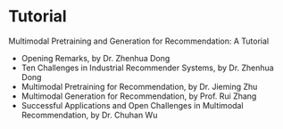 # Tutorial

Multimodal Pretraining and Generation for Recommendation: A Tutorial

+ Opening Remarks, by Dr. Zhenhua Dong
+ Ten Challenges in Industrial Recommender Systems, by Dr. Zhenhua Dong
+ Multimodal Pretraining for Recommendation, by Dr. Jieming Zhu
+ Multimodal Generation for Recommendation, by Prof. Rui Zhang
+ Successful Applications and Open Challenges in Multimodal Recommendation, by Dr. Chuhan Wu
